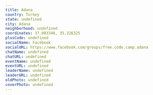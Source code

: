 ```yaml
---
title: Adana
country: Turkey
state: undefined
city: Adana
neighborhood: undefined
coordinates: 37.003348, 35.326325
plusCode: undefined
socialName: Facebook
socialURL: https://www.facebook.com/groups/free.code.camp.adana
chatName: undefined
chatURL: undefined
eventName: undefined
eventURL: undefined
leaderName: undefined
leaderURL: undefined
oldPhoto: undefined
coverPhoto: undefined
---
```

